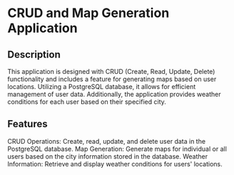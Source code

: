 # CRUD and Map Generation Application

## Description

This application is designed with CRUD (Create, Read, Update, Delete) functionality and includes a feature for generating maps based on user locations. Utilizing a PostgreSQL database, it allows for efficient management of user data. Additionally, the application provides weather conditions for each user based on their specified city.

## Features

CRUD Operations: Create, read, update, and delete user data in the PostgreSQL database.
Map Generation: Generate maps for individual or all users based on the city information stored in the database.
Weather Information: Retrieve and display weather conditions for users' locations.
